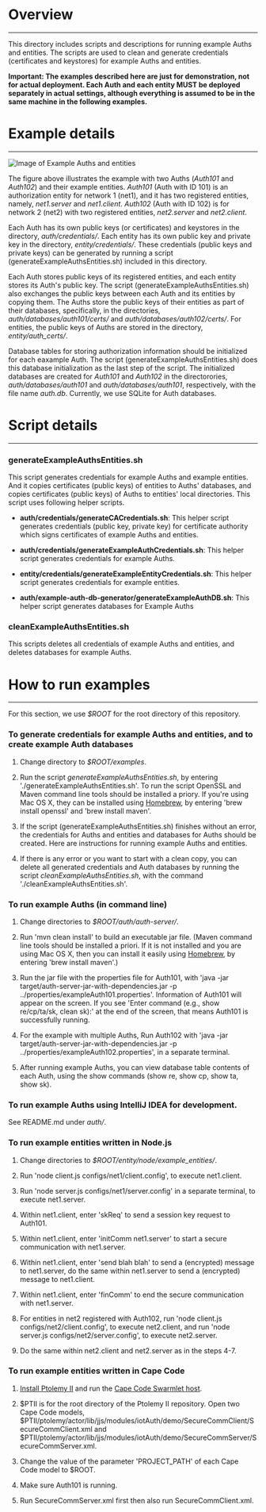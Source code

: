 # Overview
---
This directory includes scripts and descriptions for running example Auths and entities.
The scripts are used to clean and generate credentials (certificates and keystores) for example Auths and entities.

**Important: The examples described here are just for demonstration, not for actual deployment. Each Auth and each entity MUST be deployed separately in actual settings, although everything is assumed to be in the same machine in the following examples.**

# Example details
---
![Image of Example Auths and entities](https://raw.githubusercontent.com/iotauth/iotauth/master/examples/figures/example_description.png)

The figure above illustrates the example with two Auths (*Auth101* and *Auth102*) and their example entities. *Auth101* (Auth with ID 101) is an authorization entity for network 1 (net1), and it has two registered entities, namely, *net1.server* and *net1.client*. *Auth102* (Auth with ID 102) is for network 2 (net2) with two registered entities, *net2.server* and *net2.client*.

Each Auth has its own public keys (or certificates) and keystores in the directory, *auth/credentials/*. Each entity has its own public key and private key in the directory, *entity/credentials/*. These credentials (public keys and private keys) can be generated by running a script (generateExampleAuthsEntities.sh) included in this directory. 

Each Auth stores public keys of its registered entities, and each entity stores its Auth's public key. The script (generateExampleAuthsEntities.sh) also exchanges the public keys between each Auth and its entities by copying them. The Auths store the public keys of their entities as part of their databases, specifically, in the directories, *auth/databases/auth101/certs/* and *auth/databases/auth102/certs/*. For entities, the public keys of Auths are stored in the directory, *entity/auth_certs/*.

Database tables for storing authorization information should be initialized for each eaxample Auth. The script (generateExampleAuthsEntities.sh) does this database initialization as the last step of the script. The initialized databases are created for *Auth101* and *Auth102* in the directorories, *auth/databases/auth101* and *auth/databases/auth101*, respectively, with the file name *auth.db*. Currently, we use SQLite for Auth databases.

# Script details
---
### generateExampleAuthsEntities.sh

This script generates credentials for example Auths and example entities. And it copies certificates (public keys) of entities to Auths' databases, and copies certificates (public keys) of Auths to entities' local directories. This script uses following helper scripts.

- **auth/credentials/generateCACredentials.sh**: This helper script generates credentials (public key, private key) for certificate authority which signs certificates of example Auths and entities.

- **auth/credentials/generateExampleAuthCredentials.sh**: This helper script generates credentials for example Auths.

- **entity/credentials/generateExampleEntityCredentials.sh**: This helper script generates credentials for example entities.

- **auth/example-auth-db-generator/generateExampleAuthDB.sh**: This helper script generates databases for Example Auths

### cleanExampleAuthsEntities.sh

This scripts deletes all credentials of example Auths and entities, and deletes databases for example Auths.

# How to run examples
---

For this section, we use *$ROOT* for the root directory of this repository.

### To generate credentials for example Auths and entities, and to create example Auth databases

1. Change directory to *$ROOT/examples*.

2. Run the script *generateExampleAuthsEntities.sh*, by entering './generateExampleAuthsEntities.sh'. To run the script OpenSSL and Maven command line tools should be installed a priory. If you're using Mac OS X, they can be installed using [Homebrew](http://brew.sh/), by entering 'brew install openssl' and 'brew install maven'.

3. If the script (generateExampleAuthsEntities.sh) finishes without an error, the credentials for Auths and entities and databases for Auths should be created. Here are instructions for running example Auths and entities.

4. If there is any error or you want to start with a clean copy, you can delete all generated credentials and Auth databases by running the script *cleanExampleAuthsEntities.sh*, with the command './cleanExampleAuthsEntities.sh'.

### To run example Auths (in command line)

1. Change directories to *$ROOT/auth/auth-server/*.

2. Run 'mvn clean install' to build an executable jar file. (Maven command line tools should be installed a priori. If it is not installed and you are using Mac OS X, then you can install it easily using [Homebrew](http://brew.sh/), by entering 'brew install maven'.)

3. Run the jar file with the properties file for Auth101, with 'java -jar target/auth-server-jar-with-dependencies.jar -p ../properties/exampleAuth101.properties'. Information of Auth101 will appear on the screen. If you see 'Enter command (e.g., show re/cp/ta/sk, clean sk):' at the end of the screen, that means Auth101 is successfully running.

4. For the example with multiple Auths, Run Auth102 with 'java -jar target/auth-server-jar-with-dependencies.jar -p ../properties/exampleAuth102.properties', in a separate terminal.

5. After running example Auths, you can view database table contents of each Auth, using the show commands (show re, show cp, show ta, show sk).

### To run example Auths using IntelliJ IDEA for development.

See README.md under *auth/*.

### To run example entities written in Node.js

1. Change directories to *$ROOT/entity/node/example_entities/*.

2. Run 'node client.js configs/net1/client.config', to execute net1.client.

3. Run 'node server.js configs/net1/server.config' in a separate terminal, to execute net1.server.

4. Within net1.client, enter 'skReq' to send a session key request to Auth101.

5. Within net1.client, enter 'initComm net1.server' to start a secure communication with net1.server.

6. Within net1.client, enter 'send blah blah' to send a (encrypted) message to net1.server, do the same within net1.server to send a (encrypted) message to net1.client.

7. Within net1.client, enter 'finComm' to end the secure communication with net1.server.

8. For entities in net2 registered with Auth102, run 'node client.js configs/net2/client.config', to execute net2.client, and run 'node server.js configs/net2/server.config', to execute net2.server.

9. Do the same within net2.client and net2.server as in the steps 4-7.

### To run example entities written in Cape Code

1. [Install Ptolemy II](https://chess.eecs.berkeley.edu/ptexternal/) and run the [Cape Code Swarmlet host](https://www.terraswarm.org/accessors/hosts/ptolemy/index.html).

2. $PTII is for the root directory of the Ptolemy II repository. Open two Cape Code models, $PTII/ptolemy/actor/lib/jjs/modules/iotAuth/demo/SecureCommClient/SecureCommClient.xml and $PTII/ptolemy/actor/lib/jjs/modules/iotAuth/demo/SecureCommServer/SecureCommServer.xml.

3. Change the value of the parameter 'PROJECT_PATH' of each Cape Code model to $ROOT.

4. Make sure Auth101 is running.

5. Run SecureCommServer.xml first then also run SecureCommClient.xml.


